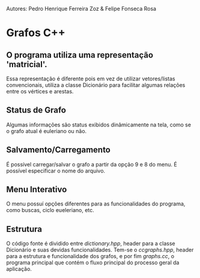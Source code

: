 Autores: Pedro Henrique Ferreira Zoz & Felipe Fonseca Rosa

# Grafos C++

## O programa utiliza uma representação 'matricial'.

Essa representação é diferente pois em vez de utilizar vetores/listas convencionais, utiliza a classe Dicionário para facilitar algumas relações entre os vértices e arestas.

## Status de Grafo

Algumas informações são status exibidos dinâmicamente na tela, como se o grafo atual é euleriano ou não.

## Salvamento/Carregamento

É possível carregar/salvar o grafo a partir da opção 9 e 8 do menu. É possível especificar o nome do arquivo.

## Menu Interativo

O menu possuí opções diferentes para as funcionalidades do programa, como buscas, ciclo eueleriano, etc.

## Estrutura

O código fonte é dividido entre *dictionary.hpp*, header para a classe Dicionário e suas devidas funcionalidades. Tem-se o *ccgraphs.hpp*, header para a estrutura e funcionalidade dos grafos, e por fim *graphs.cc*, o programa principal que contém o fluxo principal do processo geral da aplicação.